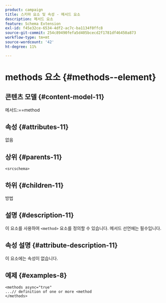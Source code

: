 ```yaml
---
product: campaign
title: 스키마 요소 및 속성 - 메서드 요소
description: 메서드 요소
feature: Schema Extension
exl-id: f45e32ce-6534-4df2-ac7c-ba1134f0ffc8
source-git-commit: 254c89490fefa5d405bcecd2f1781df46450a873
workflow-type: tm+mt
source-wordcount: '42'
ht-degree: 11%

---
```


# methods 요소 {#methods--element}


## 콘텐츠 모델 {#content-model-11}

메서드:==method

## 속성 {#attributes-11}

없음

## 상위 {#parents-11}

`<srcschema>`

## 하위 {#children-11}

방법

## 설명 {#description-11}

이 요소를 사용하여 `<method>` 요소를 정의할 수 있습니다. 메서드 선언에는 필수입니다.

## 속성 설명 {#attribute-description-11}

이 요소에는 속성이 없습니다.

## 예제 {#examples-8}

```
<methods async="true"
...// definition of one or more <method
</methods>
```
